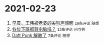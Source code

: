 # 2021-02-23

1. [早晨，王伟被老婆的尖叫声惊醒](https://www.v2ex.com/t/755305) `18条评论` `随想`
1. [各位下班都背电脑吗？](https://www.v2ex.com/t/755308) `13条评论` `问与答`
1. [Daft Punk 解散了](https://www.v2ex.com/t/755307) `7条评论` `随想`
